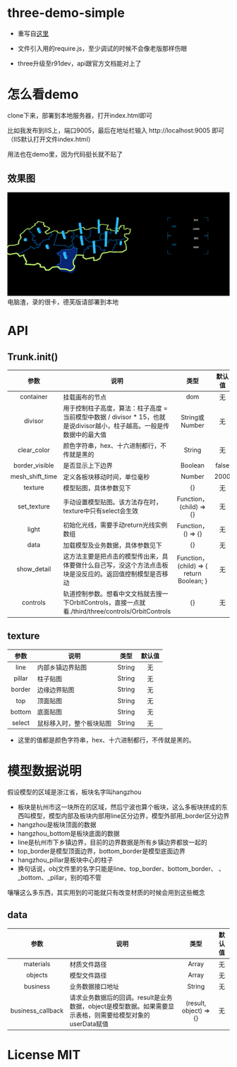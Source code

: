 # three-demo-simple
- 重写自[这里](https://github.com/zy410419243/three-demo)  
  
- 文件引入用的require.js，至少调试的时候不会像老版那样伤眼  
  
- three升级至r91dev，api跟官方文档能对上了
  
# 怎么看demo
  clone下来，部署到本地服务器，打开index.html即可  
    
  比如我发布到IIS上，端口9005，最后在地址栏输入 http://localhost:9005 即可（IIS默认打开文件index.html） 
    
  用法也在demo里，因为代码挺长就不贴了

## 效果图
![img](./gif/demo.gif)  
电脑渣，录的很卡，德芙版请部署到本地

# API
## Trunk.init()
| 参数 | 说明 | 类型 | 默认值 |
| :------: | ----- | :------: | :------: |
| container | 挂载画布的节点 | dom | 无 |
| divisor | 用于控制柱子高度，算法：柱子高度 = 当前模型中数据 / divisor * 15，也就是说divisor越小，柱子越高。一般是传数据中的最大值 | String或Number | 无 |
| clear_color | 颜色字符串，hex、十六进制都行，不传就是黑的 | String | 无 |
| border_visible | 是否显示上下边界 | Boolean | false |
| mesh_shift_time | 定义各板块移动时间，单位毫秒 | Number | 2000 |
| texture | 模型贴图，具体参数见下 | {} | 无 |
| set_texture | 手动设置模型贴图。该方法存在时，texture中只有select会生效 | Function， (child) => {} | 无 |
| light | 初始化光线，需要手动return光线实例数组 | Function， () => {} | 无 |
| data | 加载模型及业务数据，具体参数见下 | {} | 无 |
| show_detail | 这方法主要是把点击的模型传出来，具体要做什么自己写，没这个方法点击板块是没反应的。返回值控制模型是否移动 | Function， (child) => { return Boolean; } | 无 |
| controls | 轨道控制参数。想看中文文档就去搜一下OrbitControls，直接一点就看./third/three/controls/OrbitControls | {} | 无 |

## texture
| 参数 | 说明 | 类型 | 默认值 |
| :------: | ----- | :------: | :------: |
| line | 内部乡镇边界贴图 | String | 无 |
| pillar | 柱子贴图 | String | 无 |
| border | 边缘边界贴图 | String | 无 |
| top | 顶面贴图 | String | 无 |
| bottom | 底面贴图 | String | 无 |
| select | 鼠标移入时，整个板块贴图 | String | 无 |
* 这里的值都是颜色字符串，hex、十六进制都行，不传就是黑的。

# 模型数据说明
假设模型的区域是浙江省，板块名字叫hangzhou
* 板块是杭州市这一块所在的区域，然后宁波也算个板块，这么多板块拼成的东西叫模型，模型内部及板块内部用line区分边界，模型外部用_border区分边界
* hangzhou是板块顶面的数据
* hangzhou_bottom是板块底面的数据
* line是杭州市下乡镇边界，目前的边界数据是所有乡镇边界都放一起的
* top_border是模型顶面边界，bottom_border是模型底面边界  
* hangzhou_pillar是板块中心的柱子
* 换句话说，obj文件里的名字只能是line、top_border、bottom_border、 、_bottom、_pillar，别的咱不管
  
嚷嚷这么多东西，其实用到的可能就只有改变材质的时候会用到这些概念

## data
| 参数 | 说明 | 类型 | 默认值 |
| :------: | ----- | :------: | :------: |
| materials | 材质文件路径 | Array | 无 |
| objects | 模型文件路径 | Array | 无 |
| business | 业务数据接口地址 | String | 无 |
| business_callback | 请求业务数据后的回调。result是业务数据，object是模型数据。如果需要显示表格，则需要给模型对象的userData赋值 | (result, object) => {} | 无 |

# License MIT